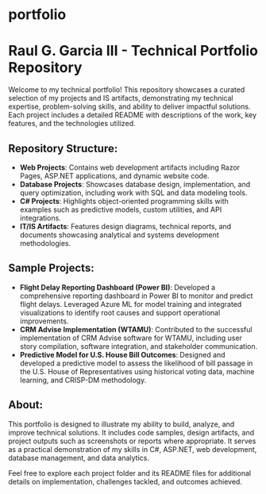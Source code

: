 # portfolio
# Raul G. Garcia III - Technical Portfolio Repository

Welcome to my technical portfolio! This repository showcases a curated selection of my projects and IS artifacts, demonstrating my technical expertise, problem-solving skills, and ability to deliver impactful solutions. Each project includes a detailed README with descriptions of the work, key features, and the technologies utilized.

## Repository Structure:
- **Web Projects**: Contains web development artifacts including Razor Pages, ASP.NET applications, and dynamic website code.  
- **Database Projects**: Showcases database design, implementation, and query optimization, including work with SQL and data modeling tools.  
- **C# Projects**: Highlights object-oriented programming skills with examples such as predictive models, custom utilities, and API integrations.  
- **IT/IS Artifacts**: Features design diagrams, technical reports, and documents showcasing analytical and systems development methodologies.  

## Sample Projects:
- **Flight Delay Reporting Dashboard (Power BI)**: Developed a comprehensive reporting dashboard in Power BI to monitor and predict flight delays. Leveraged Azure ML for model training and integrated visualizations to identify root causes and support operational improvements.  
- **CRM Advise Implementation (WTAMU)**: Contributed to the successful implementation of CRM Advise software for WTAMU, including user story compilation, software integration, and stakeholder communication.  
- **Predictive Model for U.S. House Bill Outcomes**: Designed and developed a predictive model to assess the likelihood of bill passage in the U.S. House of Representatives using historical voting data, machine learning, and CRISP-DM methodology.  

## About:
This portfolio is designed to illustrate my ability to build, analyze, and improve technical solutions. It includes code samples, design artifacts, and project outputs such as screenshots or reports where appropriate. It serves as a practical demonstration of my skills in C#, ASP.NET, web development, database management, and data analytics.

Feel free to explore each project folder and its README files for additional details on implementation, challenges tackled, and outcomes achieved.
